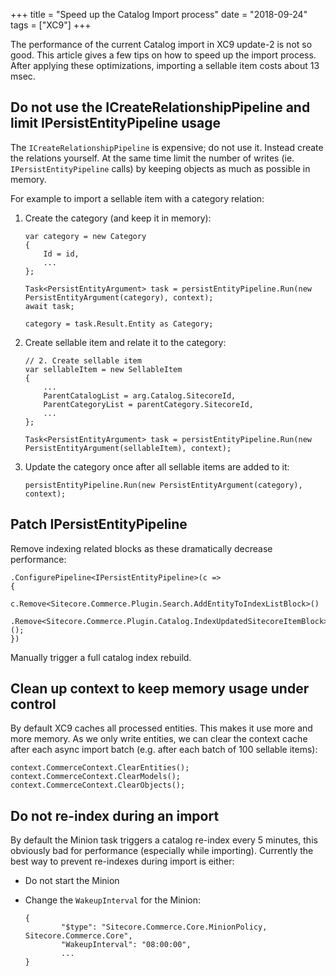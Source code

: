 +++
title = "Speed up the Catalog Import process"
date = "2018-09-24"
tags = ["XC9"]
+++

The performance of the current Catalog import in XC9 update-2 is not so good. This article gives a few tips on how to speed up the import process.
After applying these optimizations, importing a sellable item costs about 13 msec.

## Do not use the ICreateRelationshipPipeline and limit IPersistEntityPipeline usage
The `ICreateRelationshipPipeline` is expensive; do not use it. Instead create the relations yourself. At the same time limit the number of writes (ie. `IPersistEntityPipeline` calls) by keeping objects as much as possible in memory.

For example to import a sellable item with a category relation:

1. Create the category (and keep it in memory):
    ```
    var category = new Category
    {
        Id = id,
        ...
    };

    Task<PersistEntityArgument> task = persistEntityPipeline.Run(new PersistEntityArgument(category), context);
    await task;

    category = task.Result.Entity as Category;
    ```

2. Create sellable item and relate it to the category:
    ```
    // 2. Create sellable item
    var sellableItem = new SellableItem
    {
        ...
        ParentCatalogList = arg.Catalog.SitecoreId,
        ParentCategoryList = parentCategory.SitecoreId,
        ...
    };

    Task<PersistEntityArgument> task = persistEntityPipeline.Run(new PersistEntityArgument(sellableItem), context);
    ```

3. Update the category once after all sellable items are added to it:
    ```
    persistEntityPipeline.Run(new PersistEntityArgument(category), context);
    ```

## Patch IPersistEntityPipeline
Remove indexing related blocks as these dramatically decrease performance:
```
.ConfigurePipeline<IPersistEntityPipeline>(c =>
{
        c.Remove<Sitecore.Commerce.Plugin.Search.AddEntityToIndexListBlock>()
        .Remove<Sitecore.Commerce.Plugin.Catalog.IndexUpdatedSitecoreItemBlock>();
})
```
Manually trigger a full catalog index rebuild.

## Clean up context to keep memory usage under control
By default XC9 caches all processed entities. This makes it use more and more memory. As we only write entities, we can clear the context cache after each async import batch (e.g. after each batch of 100 sellable items):
```
context.CommerceContext.ClearEntities();
context.CommerceContext.ClearModels();
context.CommerceContext.ClearObjects();
```

## Do not re-index during an import
By default the Minion task triggers a catalog re-index every 5 minutes, this obviously bad for performance (especially while importing).
Currently the best way to prevent re-indexes during import is either:

- Do not start the Minion

- Change the `WakeupInterval` for the Minion:
    ```
    {
            "$type": "Sitecore.Commerce.Core.MinionPolicy, Sitecore.Commerce.Core",
            "WakeupInterval": "08:00:00",
            ...
    }
    ```
